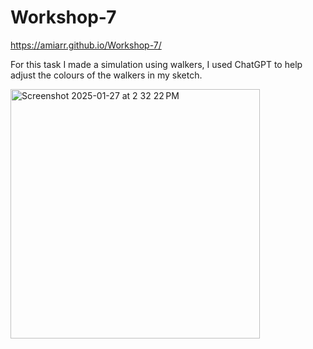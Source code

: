 # Workshop-7 

https://amiarr.github.io/Workshop-7/ 

For this task I made a simulation using walkers, I used ChatGPT to help adjust the colours of the walkers in my sketch. 

<img width="399" alt="Screenshot 2025-01-27 at 2 32 22 PM" src="https://github.com/user-attachments/assets/473d2fe9-3050-4417-b8cf-095995448e57" />


